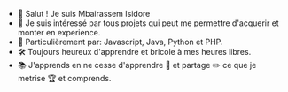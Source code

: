 - 👋 Salut ! Je suis Mbairassem Isidore
- 👀 Je suis intéressé par tous projets qui peut me permettre d'acquerir et monter en experience.
- 🌱 Particulièrement par: Javascript, Java, Python et PHP.
- 🛠️ Toujours heureux d'apprendre et bricole à mes heures libres.
- 📚 J'apprends en ne cesse d'apprendre 📒 et partage ✏️ ce que je metrise 🏆 et comprends. 
<!---

--->
